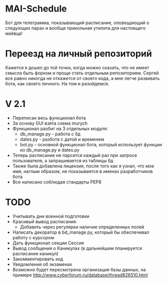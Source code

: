 # MAI-Schedule
Бот для телеграмма, показывающий расписание, оповещающий о следующих парах и вообще прикольная утилита для настоящего маёвца!

# Переезд на личный репозиторий
Кажется я дошел до той точки, когда можно сказать, что не имеет смысла быть форком и проще стать отдельным репозиторием. Сергей все равно никогда не откажется от своего кода, а мне легче развивать бота, как своего личного. На том и разойдемся.

# V 2.1
- Переписан весь функционал бота
- За основу GUI взята схема murych
- Функционал разбит на 3 отдельных модуля:
  * db_manage.py - работа с бд
  * dates.py - разбота с датой и временем
  * bot.py - основной функционал бота, который использует функции из db_manage.py и dates.py
- Теперь расписание не парсится каждый раз при запросе пользователя, а запрашивается из таблицы бд
- Также была добавлена лицензия, после того как я узнал, что мое имя, наглым образом, не показывается в именах разработчиков бота
- Все написано соблюдая стандарты PEP8

# TODO
- Учитывать дни военной подготовки
- Красивый вывод расписания:
    * Добавить через регулярки наличие определенных полей
- Написать декоратор в bd_manage.py, который бы обеспечивал работу с курсором
- Дать функционал секции Сессия
- Вывод сообщения о Каникулах (в дальнейшем планируется расписание каникул)
- Закомментировать код
- Уведомления об экзаменах
- Возможно будет пересмотрена организация базы данных, на примере http://www.cyberforum.ru/database/thread826510.html
